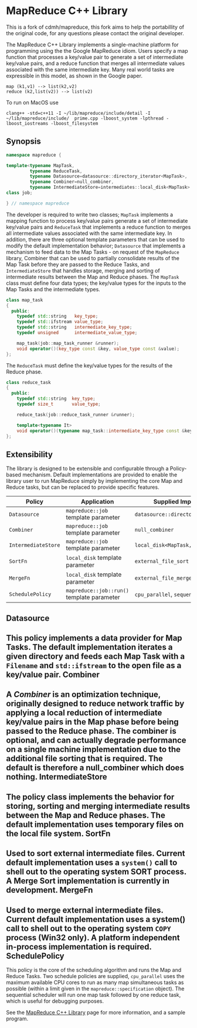 MapReduce C++ Library
=

This is a fork of cdmh/mapreduce, this fork aims to help the portabillity of the original code, for any questions please contact the original developer.

The MapReduce C++ Library implements a single-machine platform for programming using the the Google MapReduce idiom. Users specify a map function that processes a key/value pair to generate a set of intermediate key/value pairs, and a reduce function that merges all intermediate values associated with the same intermediate key. Many real world tasks are expressible in this model, as shown in the Google paper.

    map (k1,v1) --> list(k2,v2)
    reduce (k2,list(v2)) --> list(v2)

To run on MacOS use

```
clang++ -std=c++11 -I ~/lib/mapreduce/include/detail -I ~/lib/mapreduce/include/  prime.cpp -lboost_system -lpthread -lboost_iostreams -lboost_filesystem
```

Synopsis
-

```cpp
namespace mapreduce {

template<typename MapTask,
		 typename ReduceTask,
		 typename Datasource=datasource::directory_iterator<MapTask>,
		 typename Combiner=null_combiner,
		 typename IntermediateStore=intermediates::local_disk<MapTask> >
class job;

} // namespace mapreduce
```
    
The developer is required to write two classes; `MapTask` implements a mapping function to process key/value pairs generate a set of intermediate key/value pairs and `ReduceTask` that implements a reduce function to merges all intermediate values associated with the same intermediate key.
In addition, there are three optional template parameters that can be used to modify the default implementation behavior; `Datasource` that implements a mechanism to feed data to the Map Tasks - on request of the `MapReduce` library, Combiner that can be used to partially consolidate results of the Map Task before they are passed to the Reduce Tasks, and `IntermediateStore` that handles storage, merging and sorting of intermediate results between the Map and Reduce phases.
The `MapTask` class must define four data types; the key/value types for the inputs to the Map Tasks and the intermediate types.

```cpp
class map_task
{
  public:
	typedef std::string   key_type;
	typedef std::ifstream value_type;
	typedef std::string   intermediate_key_type;
	typedef unsigned      intermediate_value_type;

	map_task(job::map_task_runner &runner);
	void operator()(key_type const &key, value_type const &value);
};
```
      
The `ReduceTask` must define the key/value types for the results of the Reduce phase.

```cpp
class reduce_task
{
  public:
	typedef std::string  key_type;
	typedef size_t       value_type;

	reduce_task(job::reduce_task_runner &runner);

	template<typename It>
	void operator()(typename map_task::intermediate_key_type const &key, It it, It ite)
};
```

Extensibility
-
The library is designed to be extensible and configurable through a Policy-based mechanism. Default implementations are provided to enable the library user to run MapReduce simply by implementing the core Map and Reduce tasks, but can be replaced to provide specific features.

| Policy | Application | Supplied Implementation(s) |
| ------ | ---- | --- |
| `Datasource` | `mapreduce::job` template parameter | `datasource::directory_iterator<MapTask>` |
| `Combiner` | `mapreduce::job` template parameter | `null_combiner` |
| `IntermediateStore` | `mapreduce::job` template parameter | `local_disk<MapTask, SortFn, MergeFn>` |
| `SortFn` | `local_disk` template parameter | `external_file_sort` |
| `MergeFn` | `local_disk` template parameter | `external_file_merge` |
| `SchedulePolicy` | `mapreduce::job::run()` template parameter | `cpu_parallel`, `sequential` |

Datasource
-
This policy implements a data provider for Map Tasks. The default implementation iterates a given directory and feeds each Map Task with a `Filename` and `std::ifstream` to the open file as a key/value pair.
Combiner
-
A *Combiner* is an optimization technique, originally designed to reduce network traffic by applying a local reduction of intermediate key/value pairs in the Map phase before being passed to the Reduce phase. The combiner is optional, and can actually degrade performance on a single machine implementation due to the additional file sorting that is required. The default is therefore a null_combiner which does nothing.
IntermediateStore
-
The policy class implements the behavior for storing, sorting and merging intermediate results between the Map and Reduce phases. The default implementation uses temporary files on the local file system.
SortFn
-
Used to sort external intermediate files. Current default implementation uses a `system()` call to shell out to the operating system SORT process. A Merge Sort implementation is currently in development.
MergeFn
-
Used to merge external intermediate files. Current default implementation uses a system() call to shell out to the operating system `COPY` process (Win32 only). A platform independent in-process implementation is required.
SchedulePolicy
-
This policy is the core of the scheduling algorithm and runs the Map and Reduce Tasks. Two schedule policies are supplied, `cpu_parallel` uses the maximum available CPU cores to run as many map simultaneous tasks as possible (within a limit given in the `mapreduce::specification` object). The sequential scheduler will run one map task followed by one reduce task, which is useful for debugging purposes.

See the [MapReduce C++ Library](http://cdmh.co.uk/papers/software_scalability_mapreduce/library.php) page for more information, and a sample program.
